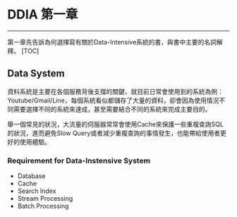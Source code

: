 # DDIA 第一章
---
第一章先告訴為何選擇寫有關於Data-Intensive系統的書，與書中主要的名詞解釋。
[TOC]

## Data System

資料系統是主要在各個服務背後支撐的關鍵，就目前日常會使用到的系統為例：Youtube/Gmail/Line，每個系統看似都儲存了大量的資料，卻會因為使用情況不同需要選擇不同的系統來達成，甚至需要結合不同的系統來完成主要目的。

舉一個常見的狀況，大流量的伺服器常常會使用Cache來保護一些重複查詢SQL的狀況，進而避免Slow Query或者減少重複查詢的事情發生，也能帶給使用者更好的使用體驗。

### Requirement for Data-Instensive System

* Database
* Cache
* Search Index
* Stream Processing
* Batch Processing

## 

